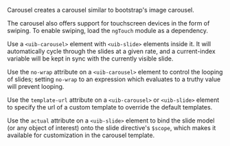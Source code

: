 Carousel creates a carousel similar to bootstrap's image carousel.

The carousel also offers support for touchscreen devices in the form of swiping. To enable swiping, load the `ngTouch` module as a dependency.

Use a `<uib-carousel>` element with `<uib-slide>` elements inside it.  It will automatically cycle through the slides at a given rate, and a current-index variable will be kept in sync with the currently visible slide.

Use the `no-wrap` attribute on a `<uib-carousel>` element to control the looping of slides; setting `no-wrap` to an expression which evaluates to a truthy value will prevent looping.

Use the `template-url` attribute on a `<uib-carousel>` or `<uib-slide>` element to specify the url of a custom template to override the default templates.

Use the `actual` attribute on a `<uib-slide>` element to bind the slide model (or any object of interest) onto the slide directive's `$scope`, which makes it available for customization in the carousel template.
